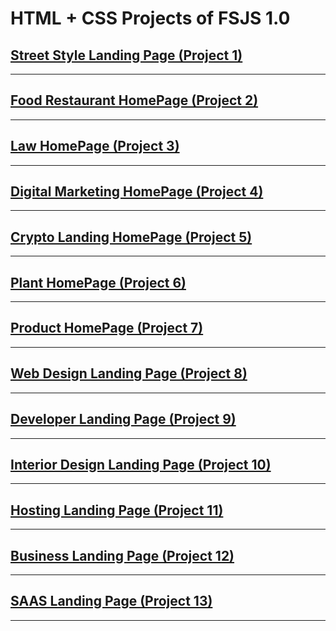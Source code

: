 # HTML + CSS Projects of FSJS 1.0

## [Street Style Landing Page (Project 1)](https://github.com/yashPundhir/Street_Style_Landing_Page)

---

## [Food Restaurant HomePage (Project 2)](https://github.com/yashPundhir/Food_Restaurant_HomePage)

---

## [Law HomePage (Project 3)](https://github.com/yashPundhir/Law_HomePage)

---

## [Digital Marketing HomePage (Project 4)](https://github.com/yashPundhir/Digital_Marketing_HomePage)

---

## [Crypto Landing HomePage (Project 5)](https://github.com/yashPundhir/Crypto_Landing_Page)

---

## [Plant HomePage (Project 6)](https://github.com/yashPundhir/Plant_HomePage)

---

## [Product HomePage (Project 7)](https://github.com/yashPundhir/Product_HomePage)

---

## [Web Design Landing Page (Project 8)](https://github.com/yashPundhir/Web_Design_Landing_Page)

---

## [Developer Landing Page (Project 9)](https://github.com/yashPundhir/Developer_Landing_Page)

---

## [Interior Design Landing Page (Project 10)](https://github.com/yashPundhir/Interior_Design_Landing_Page)

---

## [Hosting Landing Page (Project 11)](https://github.com/yashPundhir/Hosting_Landing_Page)

---

## [Business Landing Page (Project 12)](https://github.com/yashPundhir/Business_Landing_Page)

---

## [SAAS Landing Page (Project 13)](https://github.com/yashPundhir/SAAS_Landing_Page)

---

